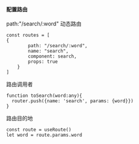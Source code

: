 #### 配置路由

path:"/search/:word" 动态路由

```vue
const routes = [
{
        path: "/search/:word",
        name: "search",
        component: search,
        props: true
    }
]
```

路由调用者

```vue
function toSearch(word:any){
  router.push({name: 'search', params: {word}})
}
```

路由目的地

```vue
const route = useRoute()
let word = route.params.word
```

